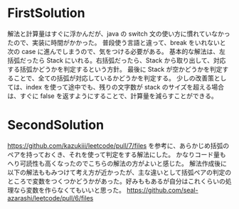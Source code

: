 # FirstSolution

解法と計算量はすぐに浮かんだが、java の switch 文の使い方に慣れていなかったので、実装に時間がかかった。
普段使う言語と違って、break をいれないと次の case に進んでしまうので、気をつける必要がある。
基本的な解法は、左括弧だったら Stack にいれる。右括弧だったら、Stack から取り出して、対応する括弧かどうかを判定するという方針。
最後に Stack が空かどうかを判定することで、全ての括弧が対応しているかどうかを判定する。
少しの改善策としては、index を使って途中でも、残りの文字数が stack のサイズを超える場合は、すぐに false を返すようにすることで、計算量を減らすことができる。

# SecondSolution

https://github.com/kazukiii/leetcode/pull/7/files
を参考に、あらかじめ括弧のペアを持っておくき、それを使って判定をする解法にした。
かなりコード量もへり可読性も高くなったのでこちらの解法の方がよいと感じた。
解法作成後に以下の解法ももみつけて考え方が近かったが、主な違いとして括弧ペアの判定のところで変数をつくつかどうかがあった。好みももあるが自分はこれくらいの処理なら変数を作らなくてもいいと思った。
https://github.com/seal-azarashi/leetcode/pull/6/files
